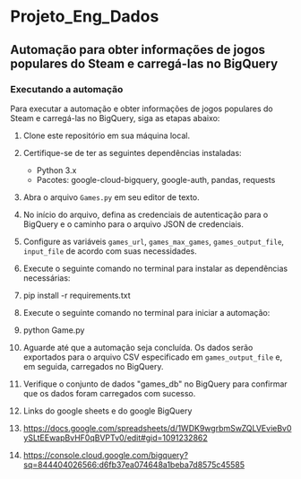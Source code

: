 # Projeto_Eng_Dados

## Automação para obter informações de jogos populares do Steam e carregá-las no BigQuery


### Executando a automação

Para executar a automação e obter informações de jogos populares do Steam e carregá-las no BigQuery, siga as etapas abaixo:

1. Clone este repositório em sua máquina local.

2. Certifique-se de ter as seguintes dependências instaladas:
   - Python 3.x
   - Pacotes: google-cloud-bigquery, google-auth, pandas, requests

3. Abra o arquivo `Games.py` em seu editor de texto.

4. No início do arquivo, defina as credenciais de autenticação para o BigQuery e o caminho para o arquivo JSON de credenciais.

5. Configure as variáveis `games_url`, `games_max_games`, `games_output_file`, `input_file` de acordo com suas necessidades.

6. Execute o seguinte comando no terminal para instalar as dependências necessárias:
7. pip install -r requirements.txt

   
8. Execute o seguinte comando no terminal para iniciar a automação:
9. python Game.py


10. Aguarde até que a automação seja concluída. Os dados serão exportados para o arquivo CSV especificado em `games_output_file` e, em seguida, carregados no BigQuery.

11. Verifique o conjunto de dados "games_db" no BigQuery para confirmar que os dados foram carregados com sucesso.

12. Links do google sheets e do google BigQuery
13. https://docs.google.com/spreadsheets/d/1WDK9wgrbmSwZQLVEvieBv0ySLtEEwapBvHF0qBVPTv0/edit#gid=1091232862
14. https://console.cloud.google.com/bigquery?sq=844404026566:d6fb37ea074648a1beba7d8575c45585



